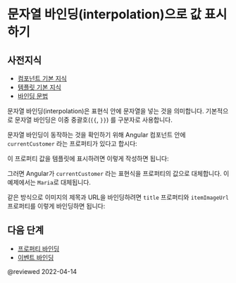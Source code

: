 <!--
# Displaying values with interpolation
-->
# 문자열 바인딩(interpolation)으로 값 표시하기

<!--
## Prerequisites
-->
## 사전지식

<!--
* [Basics of components](guide/architecture-components)
* [Basics of templates](guide/glossary#template)
* [Binding syntax](guide/binding-syntax)
-->
* [컴포넌트 기본 지식](guide/architecture-components)
* [템플릿 기본 지식](guide/glossary#template)
* [바인딩 문법](guide/binding-syntax)


<!--todo: needs a level 2 heading for info below -->

<!--
Interpolation refers to embedding expressions into marked up text. By default, interpolation uses the double curly braces `{{` and `}}` as delimiters.

To illustrate how interpolation works, consider an Angular component that contains a `currentCustomer` variable:

<code-example path="interpolation/src/app/app.component.ts" region="customer"></code-example>

Use interpolation to display the value of this variable in the corresponding component template:

<code-example path="interpolation/src/app/app.component.html" region="interpolation-example1"></code-example>

Angular replaces `currentCustomer` with the string value of the corresponding component property. In this case, the value is `Maria`.

In the following example, Angular evaluates the `title` and `itemImageUrl` properties to display some title text and an image.

<code-example path="interpolation/src/app/app.component.html" region="component-property"></code-example>
-->
문자열 바인딩(interpolation)은 표현식 안에 문자열을 넣는 것을 의미합니다.
기본적으로 문자열 바인딩은 이중 중괄호(`{{`, `}}`) 를 구분자로 사용합니다.

문자열 바인딩이 동작하는 것을 확인하기 위해 Angular 컴포넌트 안에 `currentCustomer` 라는 프로퍼티가 있다고 합시다:

<code-example path="interpolation/src/app/app.component.ts" region="customer"></code-example>

이 프로퍼티 값을 템플릿에 표시하려면 이렇게 작성하면 됩니다:

<code-example path="interpolation/src/app/app.component.html" region="interpolation-example1"></code-example>

그러면 Angular가 `currentCustomer` 라는 표현식을 프로퍼티의 값으로 대체합니다.
이 예제에서는 `Maria`로 대체됩니다.

같은 방식으로 이미지의 제목과 URL을 바인딩하려면 `title` 프로퍼티와 `itemImageUrl` 프로퍼티를 이렇게 바인딩하면 됩니다:

<code-example path="interpolation/src/app/app.component.html" region="component-property"></code-example>


<!--
## What's Next
-->
## 다음 단계

<!--
* [Property binding](guide/property-binding)
* [Event binding](guide/event-binding)
-->
* [프로퍼티 바인딩](guide/property-binding)
* [이벤트 바인딩](guide/event-binding)

@reviewed 2022-04-14
